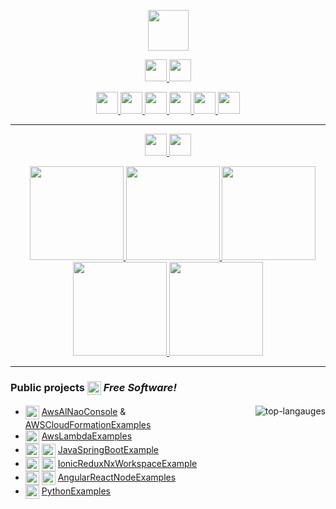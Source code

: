 <!--Ciao ![](https://user-images.githubusercontent.com/18350557/176309783-0785949b-9127-417c-8b55-ab5a4333674e.gif) Sono--> 
<!--Alberto Nao
=============================================================================================================================
-->
<p align="center">
   <a href="https://www.alnao.it/">
      <img src="https://img.shields.io/badge/alnao-.it-blue?logo=amazoncloudwatch&logoColor=A6C9E2" height="65px;"  />
   </a>
</p>
<p align="center">
     <!--<a href="https://www.alnao.it/">
        <img src="https://img.shields.io/badge/build%20with-%E2%9D%A4%EF%B8%8F-red?style=plastic"  style="height:35px;"   />
        <img src="https://img.shields.io/badge/build%20by-developer%3C/%3E-red?style=plastic"  style="height:35px;" />
      <a/>-->
      <a href="mailto:alnao@alnao.it">
	<img src="https://img.shields.io/badge/EMail-alnao@alnao.it-blue?style=plastic"  style="height:35px;"/>
      </a>
      <a href="https://www.linkedin.com/in/alberto-nao-31818a83/" rel="nofollow" target="_blank">
        <img src="https://img.shields.io/badge/-LinkedIn-blue?style=plastic&logo=Linkedin&logoColor=white"  style="height:35px;"  />
      </a>
  <!--badge see https://dev.to/envoy_/150-badges-for-github-pnk -->
</p>
<p align="center">
      <a href="https://www.alnao.it/aws/">
        <img src="https://img.shields.io/badge/AWS-%23FF9900?style=plastic&logo=AmazonAWS&logoColor=black" style="height:35px;" />
        <!--<img src="https://img.shields.io/badge/Python-3766AB?style=plastic&logo=Python&logoColor=white" style="height:28px;" />-->
      </a>
      <a href="https://www.alnao.it/debian/">
        <!--<img src="https://img.shields.io/badge/-Linux-6C6694.svg?logo=linux&style=plastic&logoColor=black"  style="height:28px;"  />-->
        <img src="https://img.shields.io/badge/Debian-A81D33?style=plastic&logo=debian&logoColor=white" style="height:35px;" />
      </a>
      <a href="https://www.alnao.it/javaee/">
        <img src="https://img.shields.io/badge/Java-ED8B00?style=plastic&logo=java&logoColor=white"  style="height:35px;" />
        <img src="https://img.shields.io/badge/SpringBoot-6DB33F?style=plastic&logo=SpringBoot&logoColor=white"  style="height:35px;" />
      </a>
<!--
      <a href="https://www.alnao.it/wordpresss/">
        <img src="https://img.shields.io/badge/Wordpress-21759B?style=plastic&logo=wordpress&logoColor=white" />
      </a>
      <a href="https://www.alnao.it/css3-bootstrap/">
        <img src="https://img.shields.io/badge/CSS-239120?&style=plastic&logo=css3&logoColor=white" />
        <img src="https://img.shields.io/badge/Bootstrap-563D7C?style=plastic&logo=bootstrap&logoColor=white" />
      </a>
-->
      <a href="https://www.alnao.it/angular-ionic/">
        <img src="https://img.shields.io/badge/Angular-DD0031?style=plastic&logo=angular&logoColor=angular"  style="height:35px;" />
        <img src="https://img.shields.io/badge/Ionic-3880FF?style=plastic&logo=ionic&logoColor=white"  style="height:35px;"  />
      </a>
</p>
<hr />
<p align="center">
 <a href="https://www.credly.com/users/alberto-nao/badges" target="_blank" rel="nofollow">
  <img decoding="async" src="https://img.shields.io/badge/Certified-%23FF9900?style=plastic&amp;logo=AmazonAWS&amp;logoColor=black" style="height:35px;" />
  <img src="https://img.shields.io/badge/-Credly-005850?style=plastic&amp;logo=credly&amp;logoColor=white" style="height:35px;" />
 </a>
</p>
<p align="center">
  <a href="https://www.credly.com/users/alberto-nao/badges" target="_blank" rel="nofollow" style="display:inline;margin-left:15px;">
      <img src="https://images.credly.com/size/340x340/images/0e284c3f-5164-4b21-8660-0d84737941bc/image.png"  style="height:150px;"/>
      <img src="https://images.credly.com/size/340x340/images/519a6dba-f145-4c1a-85a2-1d173d6898d9/image.png"  style="height:150px;"/>
      <img src="https://images.credly.com/size/340x340/images/b9feab85-1a43-4f6c-99a5-631b88d5461b/image.png"  style="height:150px;"/>
      <img src="https://images.credly.com/size/340x340/images/e07c6cc4-b737-4d7e-8ce8-66b6b7a60367/image.png" style="height:150px;"/>
      <!--<img src="https://images.credly.com/size/340x340/images/ec621e2a-c8f0-4459-806c-ae11829d372a/image.png" style="height:150px;"/>-->
      <img src="https://www.alnao.it/wordpress/wp-content/uploads/2023/02/AWS_cert_pra.png" style="height:150px;"/>
      <!--<img src="https://images.credly.com/size/340x340/images/2784d0d8-327c-406f-971e-9f0e15097003/image.png" style="height:150px;"/>-->
  </a>
</p>
<hr />
<p align="center"  valign="middle">
  <h3 align="left" >
Public projects <a href="https://it.wikipedia.org/wiki/Licenza_MIT"  valign="middle"><img src="https://img.shields.io/badge/License-MIT-gold.svg" style="height:22px;"  valign="middle"></a> <i>Free Software!</i></h3>
  <img align="right" alt="top-langauges" src="https://github-readme-stats.vercel.app/api/top-langs?username=alnao&show_icons=true&locale=it&theme=donut&layout=compact" />

- <img src="https://img.shields.io/badge/AWS-%23FF9900?style=plastic&logo=AmazonAWS&logoColor=black" style="height:22px;"  valign="middle" /> [AwsAlNaoConsole](https://github.com/alnao/AwsAlNaoConsole) & [AWSCloudFormationExamples](https://github.com/alnao/AWSCloudFormationExamples)
- <img src="https://img.shields.io/badge/Lambda-%23FF9900?style=plastic&logo=AWSlambda&logoColor=black" style="height:22px;"  valign="middle" /> [AwsLambdaExamples](https://github.com/alnao/AwsLambdaExamples)
- <img src="https://img.shields.io/badge/Java-ED8B00?style=plastic&logo=openjdk&logoColor=black"  style="height:22px;"   valign="middle" /> <img src="https://img.shields.io/badge/SpringBoot-6DB33F?style=plastic&logo=SpringBoot&logoColor=white"  style="height:22px;"   valign="middle"/> [JavaSpringBootExample](https://github.com/alnao/JavaSpringBootExample)
- <img src="https://img.shields.io/badge/Ionic-3880FF?style=plastic&logo=ionic&logoColor=white"  style="height:22px;"  valign="middle"/> <img src="https://img.shields.io/badge/Redux-764abc?style=plastic&logo=redux&logoColor=white" style="height:22px;"  valign="middle" /> [IonicReduxNxWorkspaceExample](https://github.com/alnao/IonicReduxNxWorkspaceExample)
- <img src="https://img.shields.io/badge/Angular-DD0031?style=plastic&logo=angular&logoColor=angular"  style="height:22px;"  valign="middle" /> <img src="https://img.shields.io/badge/React-61DBFB?style=plastic&logo=react&logoColor=white"  style="height:22px;"  valign="middle"  /> [AngularReactNodeExamples](https://github.com/alnao/AngularReactNodeExamples)
- <img src="https://img.shields.io/badge/Python-3766AB?style=plastic&logo=Python&logoColor=white" style="height:22px;" valign="middle" /> [PythonExamples](https://github.com/alnao/PythonExamples)
</p>

